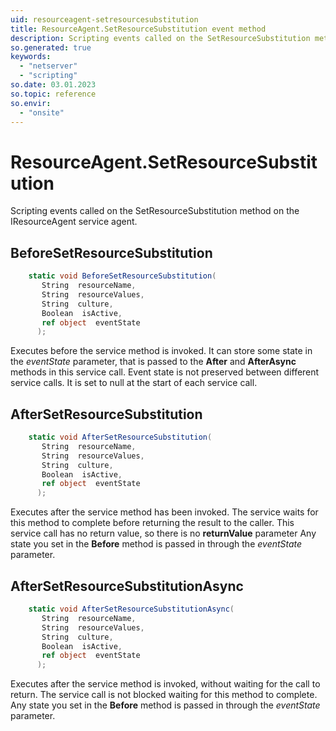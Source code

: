 ```yaml
---
uid: resourceagent-setresourcesubstitution
title: ResourceAgent.SetResourceSubstitution event method
description: Scripting events called on the SetResourceSubstitution method on the ResourceAgent service agent.
so.generated: true
keywords:
  - "netserver"
  - "scripting"
so.date: 03.01.2023
so.topic: reference
so.envir:
  - "onsite"
---
```

# ResourceAgent.SetResourceSubstitution

Scripting events called on the <see cref='M:SuperOffice.CRM.Services.IResourceAgent.SetResourceSubstitution'>SetResourceSubstitution</see> method on the <see cref='IResourceAgent'>IResourceAgent</see>  service agent.

## BeforeSetResourceSubstitution
```cs
    static void BeforeSetResourceSubstitution(
       String  resourceName,
       String  resourceValues,
       String  culture,
       Boolean  isActive,
       ref object  eventState
      );
```
Executes before the service method is invoked.
It can store some state in the *eventState* parameter, that is passed to the **After** and **AfterAsync** methods in this service call.
Event state is not preserved between different service calls. It is set to null at the start of each service call.
## AfterSetResourceSubstitution
```cs
    static void AfterSetResourceSubstitution(
       String  resourceName,
       String  resourceValues,
       String  culture,
       Boolean  isActive,
       ref object  eventState
      );
```
Executes after the service method has been invoked. The service waits for this method to complete before returning the result to the caller.
This service call has no return value, so there is no **returnValue** parameter
Any state you set in the **Before** method is passed in through the *eventState* parameter.
## AfterSetResourceSubstitutionAsync
```cs
    static void AfterSetResourceSubstitutionAsync(
       String  resourceName,
       String  resourceValues,
       String  culture,
       Boolean  isActive,
       ref object  eventState
      );
```
Executes after the service method is invoked, without waiting for the call to return.
The service call is not blocked waiting for this method to complete.
Any state you set in the **Before** method is passed in through the *eventState* parameter.

